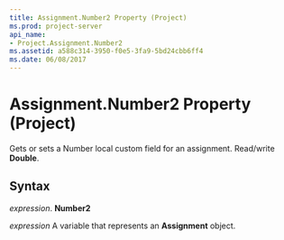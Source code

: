 ```yaml
---
title: Assignment.Number2 Property (Project)
ms.prod: project-server
api_name:
- Project.Assignment.Number2
ms.assetid: a588c314-3950-f0e5-3fa9-5bd24cbb6ff4
ms.date: 06/08/2017
---
```



# Assignment.Number2 Property (Project)

Gets or sets a Number local custom field for an assignment. Read/write **Double**.


## Syntax

 _expression_. **Number2**

 _expression_ A variable that represents an **Assignment** object.


